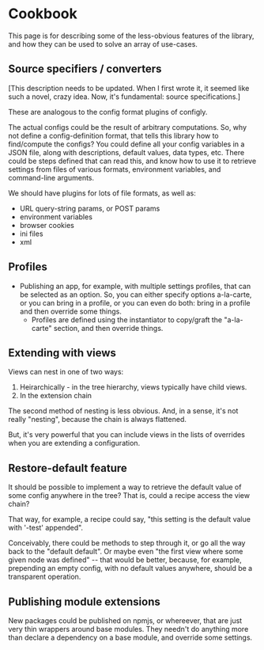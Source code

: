 # Cookbook

This page is for describing some of the less-obvious features of the library,
and how they can be used to solve an array of use-cases.

## Source specifiers / converters

[This description needs to be updated. When I first wrote it, it seemed like
such a novel, crazy idea. Now, it's fundamental: source specifications.]

These are analogous to the config format plugins of configly.

The actual configs could be the result of arbitrary computations. So,
why not define a config-definition format, that tells this library
how to find/compute the configs? You could define all your config
variables in a JSON file, along with descriptions, default values,
data types, etc. There could be steps defined that can read this, and
know how to use it to retrieve settings from files of various formats,
environment variables, and command-line arguments.

We should have plugins for lots of file formats, as well as:

* URL query-string params, or POST params
* environment variables
* browser cookies
* ini files
* xml


## Profiles

* Publishing an app, for example, with multiple settings profiles, that can be
  selected as an option. So, you can either specify options a-la-carte, or you
  can bring in a profile, or you can even do both: bring in a profile and then
  override some things.
    * Profiles are defined using the instantiator to copy/graft the "a-la-carte"
      section, and then override things.

## Extending with views

Views can nest in one of two ways: 

1. Heirarchically - in the tree hierarchy, views typically have child views.
2. In the extension chain

The second method of nesting is less obvious. And, in a sense, it's not really
"nesting", because the chain is always flattened. 

But, it's very powerful that you can include views in the lists of overrides
when you are extending a configuration.


## Restore-default feature

It should be possible to implement a way to retrieve the default value of some
config anywhere in the tree? That is, could a recipe access the view chain?

That way, for example, a recipe could say, "this setting is the default
value with '-test' appended".

Conceivably, there could be methods to step through it, or go all the way back
to the "default default". Or maybe even "the first view where some given node was
defined" -- that would be better, because, for example, prepending an empty
config, with no default values anywhere, should be a transparent operation.


## Publishing module extensions

New packages could be published on npmjs, or whereever, that are just very
thin wrappers around base modules. They needn't do anything more than declare
a dependency on a base module, and override some settings.
